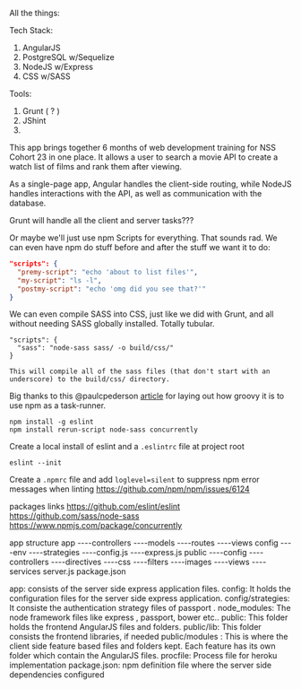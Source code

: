 All the things:

Tech Stack:
1. AngularJS
1. PostgreSQL w/Sequelize
1. NodeJS w/Express
1. CSS w/SASS

Tools:
1. Grunt ( ? )
1. JShint
1.

This app brings together 6 months of web development training for NSS Cohort 23 in one place. It allows a user to search a movie API to create a watch list of films and rank them after viewing.

As a single-page app, Angular handles the client-side routing, while NodeJS handles interactions with the API, as well as communication with the database.

Grunt will handle all the client and server tasks???

Or maybe we'll just use npm Scripts for everything. That sounds rad. We can even have npm do stuff before and after the stuff we want it to do:

```json
"scripts": {
  "premy-script": "echo 'about to list files'",
  "my-script": "ls -l",
  "postmy-script": "echo 'omg did you see that?'"
}
```

We can even compile SASS into CSS, just like we did with Grunt, and all without needing SASS globally installed. Totally tubular.

```
"scripts": {
  "sass": "node-sass sass/ -o build/css/"
}

This will compile all of the sass files (that don't start with an underscore) to the build/css/ directory.
```

Big thanks to this @paulcpederson [article](http://paulcpederson.com/articles/npm-run/) for laying out how groovy it is to use npm as a task-runner.

    npm install -g eslint
    npm install rerun-script node-sass concurrently

Create a local install of eslint and a `.eslintrc` file at project root

    eslint --init

Create a `.npmrc` file and add `loglevel=silent` to suppress npm error messages when linting
https://github.com/npm/npm/issues/6124

packages links
https://github.com/eslint/eslint
https://github.com/sass/node-sass
https://www.npmjs.com/package/concurrently

app structure
app
----controllers
----models
----routes
----views
config
----env
----strategies
----config.js
----express.js
public
----config
----controllers
----directives
----css
----filters
----images
----views
----services
server.js
package.json

app: consists of the server side express application files.
config: It holds the configuration files for the server side express application.
  config/strategies: It consiste the authentication strategy files of passport .
node_modules:  The node framework files like express , passport, bower etc..
public:  This folder holds the frontend AngularJS files and folders.
  public/lib:  This folder consists the frontend libraries, if needed
  public/modules :  This is where the client side feature based files and folders kept. Each feature has its own folder which contain the AngularJS files.
procfile:  Process file for heroku implementation
package.json:  npm definition file where the server side dependencies configured

